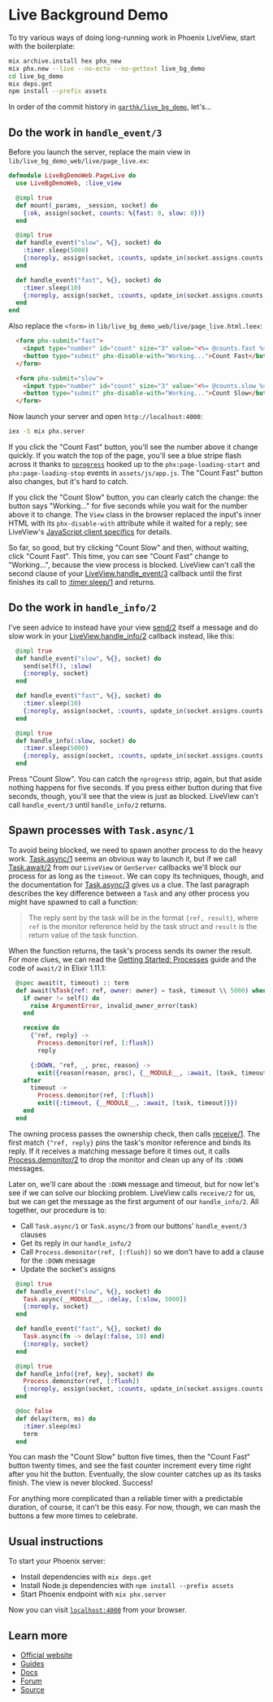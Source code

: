 # Live Background Demo

To try various ways of doing long-running work in Phoenix LiveView, start with the boilerplate:

```bash
mix archive.install hex phx_new
mix phx.new --live --no-ecto --no-gettext live_bg_demo
cd live_bg_demo
mix deps.get
npm install --prefix assets
```

In order of the commit history in [`garthk/live_bg_demo`][repo], let's...

[repo]: https://github.com/garthk/live_bg_demo

## Do the work in `handle_event/3`

Before you launch the server, replace the main view in `lib/live_bg_demo_web/live/page_live.ex`:

```elixir
defmodule LiveBgDemoWeb.PageLive do
  use LiveBgDemoWeb, :live_view

  @impl true
  def mount(_params, _session, socket) do
    {:ok, assign(socket, counts: %{fast: 0, slow: 0})}
  end

  @impl true
  def handle_event("slow", %{}, socket) do
    :timer.sleep(5000)
    {:noreply, assign(socket, :counts, update_in(socket.assigns.counts, [:slow], &(&1 + 1)))}
  end

  def handle_event("fast", %{}, socket) do
    :timer.sleep(10)
    {:noreply, assign(socket, :counts, update_in(socket.assigns.counts, [:fast], &(&1 + 1)))}
  end
end
```

Also replace the `<form>` in `lib/live_bg_demo_web/live/page_live.html.leex`:

```html
  <form phx-submit="fast">
    <input type="number" id="count" size="3" value="<%= @counts.fast %>" disabled>
    <button type="submit" phx-disable-with="Working...">Count Fast</button>
  </form>

  <form phx-submit="slow">
    <input type="number" id="count" size="3" value="<%= @counts.slow %>" disabled>
    <button type="submit" phx-disable-with="Working...">Count Slow</button>
  </form>
```

Now launch your server and open `http://localhost:4000`:

```bash
iex -S mix phx.server
```

If you click the "Count Fast" button, you'll see the number above it change quickly. If you watch the top of the page, you'll see a blue stripe flash across it thanks to [`nprogress`][nprogress] hooked up to the `phx:page-loading-start` and `phx:page-loading-stop` events in `assets/js/app.js`. The "Count Fast" button also changes, but it's hard to catch.

If you click the "Count Slow" button, you can clearly catch the change: the button says "Working..." for five seconds while you wait for the number above it to change. The `View` class in the browser replaced the input's inner HTML with its `phx-disable-with` attribute while it waited for a reply; see LiveView's [JavaScript client specifics] for details.

So far, so good, but try clicking "Count Slow" and then, without waiting, click "Count Fast". This time, you can see "Count Fast" change to "Working...", because the view process is blocked. LiveView can't call the second clause of your [LiveView.handle_event/3] callback until the first finishes its call to [:timer.sleep/1] and returns.

## Do the work in `handle_info/2`

I've seen advice to instead have your view [send/2] itself a message and do slow work in your [LiveView.handle_info/2] callback instead, like this:

```elixir
  @impl true
  def handle_event("slow", %{}, socket) do
    send(self(), :slow)
    {:noreply, socket}
  end

  def handle_event("fast", %{}, socket) do
    :timer.sleep(10)
    {:noreply, assign(socket, :counts, update_in(socket.assigns.counts, [:fast], &(&1 + 1)))}
  end

  @impl true
  def handle_info(:slow, socket) do
    :timer.sleep(5000)
    {:noreply, assign(socket, :counts, update_in(socket.assigns.counts, [:slow], &(&1 + 1)))}
  end
```

Press "Count Slow". You can catch the `nprogress` strip, again, but that aside nothing happens for five seconds. If you press either button during that five seconds, though, you'll see that the view is just as blocked. LiveView can't call `handle_event/3` until `handle_info/2` returns.

## Spawn processes with `Task.async/1`

To avoid being blocked, we need to spawn another process to do the heavy work. [Task.async/1] seems an obvious way to launch it, but if we call [Task.await/2] from our `LiveView` or `GenServer` callbacks we'll block our process for as long as the `timeout`. We can copy its techniques, though, and the documentation for [Task.async/3] gives us a clue. The last paragraph describes the key difference between a `Task` and any other process you might have spawned to call a function:

> The reply sent by the task will be in the format `{ref, result}`, where `ref` is the monitor reference held by the task struct and `result` is the return value of the task function.

When the function returns, the task's process sends its owner the result. For more clues, we can read the [Getting Started: Processes][processes] guide and the code of `await/2` in Elixir 1.11.1:

```elixir
  @spec await(t, timeout) :: term
  def await(%Task{ref: ref, owner: owner} = task, timeout \\ 5000) when is_timeout(timeout) do
    if owner != self() do
      raise ArgumentError, invalid_owner_error(task)
    end

    receive do
      {^ref, reply} ->
        Process.demonitor(ref, [:flush])
        reply

      {:DOWN, ^ref, _, proc, reason} ->
        exit({reason(reason, proc), {__MODULE__, :await, [task, timeout]}})
    after
      timeout ->
        Process.demonitor(ref, [:flush])
        exit({:timeout, {__MODULE__, :await, [task, timeout]}})
    end
  end
```

The owning process passes the ownership check, then calls [receive/1]. The first match `{^ref, reply}` pins the task's monitor reference and binds its reply. If it receives a matching message before it times out, it calls [Process.demonitor/2] to drop the monitor and clean up any of its `:DOWN` messages.

Later on, we'll care about the `:DOWN` message and timeout, but for now let's see if we can solve our blocking problem. LiveView calls `receive/2` for us, but we can get the message as the first argument of our `handle_info/2`. All together, our procedure is to:

* Call `Task.async/1` or `Task.async/3` from our buttons' `handle_event/3` clauses
* Get its reply in our `handle_info/2`
* Call `Process.demonitor(ref, [:flush])` so we don't have to add a clause for the `:DOWN` message
* Update the socket's assigns

```elixir
  @impl true
  def handle_event("slow", %{}, socket) do
    Task.async(__MODULE__, :delay, [:slow, 5000])
    {:noreply, socket}
  end

  def handle_event("fast", %{}, socket) do
    Task.async(fn -> delay(:false, 10) end)
    {:noreply, socket}
  end

  @impl true
  def handle_info({ref, key}, socket) do
    Process.demonitor(ref, [:flush])
    {:noreply, assign(socket, :counts, update_in(socket.assigns.counts, [key], &(&1 + 1)))}
  end

  @doc false
  def delay(term, ms) do
    :timer.sleep(ms)
    term
  end
```

You can mash the "Count Slow" button five times, then the "Count Fast" button twenty times, and see the fast counter increment every time right after you hit the button. Eventually, the slow counter catches up as its tasks finish. The view is never blocked. Success!

For anything more complicated than a reliable timer with a predictable duration, of course, it can't be this easy. For now, though, we can mash the buttons a few more times to celebrate.

[:timer.sleep/1]: http://erlang.org/doc/man/timer.html#sleep-1
[JavaScript client specifics]: https://hexdocs.pm/phoenix_live_view/form-bindings.html#javascript-client-specifics
[LiveView.handle_event/3]: https://hexdocs.pm/phoenix_live_view/Phoenix.LiveView.html#c:handle_info/3
[LiveView.handle_event/3]: https://hexdocs.pm/phoenix_live_view/Phoenix.LiveView.html#c:handle_info/3
[LiveView.handle_info/2]: https://hexdocs.pm/phoenix_live_view/Phoenix.LiveView.html#c:handle_info/2
[LiveView.handle_info/2]: https://hexdocs.pm/phoenix_live_view/Phoenix.LiveView.html#c:handle_info/2
[Process.demonitor/2]: https://hexdocs.pm/elixir/Process.html#demonitor/2
[Process.monitor/1]: https://hexdocs.pm/elixir/Process.html#monitor/1
[Task.async/1]: https://hexdocs.pm/elixir/Task.html#async/1
[Task.async/3]: https://hexdocs.pm/elixir/Task.html#async/3
[Task.await/2]: https://hexdocs.pm/elixir/Task.html#await/2
[nprogress]: https://www.npmjs.com/package/nprogress
[processes]: https://elixir-lang.org/getting-started/processes.html
[receive/1]: https://hexdocs.pm/elixir/Kernel.html#receive/1
[send/2]: https://hexdocs.pm/elixir/Kernel.html#send/2

## Usual instructions

To start your Phoenix server:

* Install dependencies with `mix deps.get`
* Install Node.js dependencies with `npm install --prefix assets`
* Start Phoenix endpoint with `mix phx.server`

Now you can visit [`localhost:4000`](http://localhost:4000) from your browser.

## Learn more

* [Official website](https://www.phoenixframework.org/)
* [Guides](https://hexdocs.pm/phoenix/overview.html)
* [Docs](https://hexdocs.pm/phoenix)
* [Forum](https://elixirforum.com/c/phoenix-forum)
* [Source](https://github.com/phoenixframework/phoenix)
